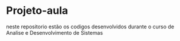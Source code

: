 # Projeto-aula
neste repositorio estão os codigos desenvolvidos durante o curso de Analise e Desenvolvimento de Sistemas
